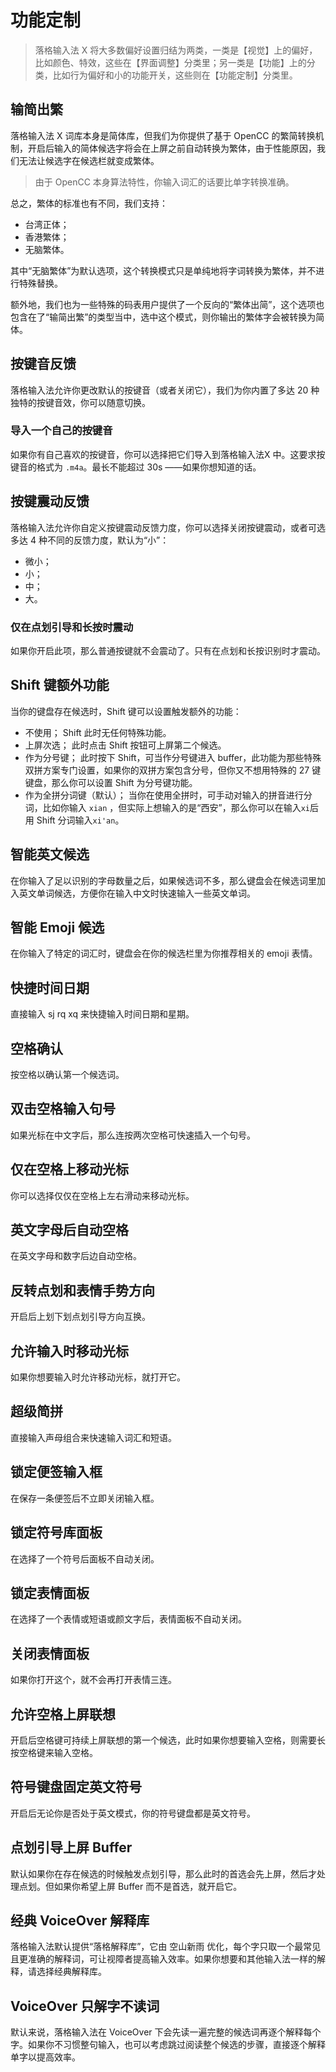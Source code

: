 # 功能定制

> 落格输入法 X 将大多数偏好设置归结为两类，一类是【视觉】上的偏好，比如颜色、特效，这些在【界面调整】分类里；另一类是【功能】上的分类，比如行为偏好和小的功能开关，这些则在【功能定制】分类里。

## 输简出繁

落格输入法 X 词库本身是简体库，但我们为你提供了基于 OpenCC 的繁简转换机制，开启后输入的简体候选字将会在上屏之前自动转换为繁体，由于性能原因，我们无法让候选字在候选栏就变成繁体。

> 由于 OpenCC 本身算法特性，你输入词汇的话要比单字转换准确。

总之，繁体的标准也有不同，我们支持：

* 台湾正体；
* 香港繁体；
* 无脑繁体。

其中“无脑繁体”为默认选项，这个转换模式只是单纯地将字词转换为繁体，并不进行特殊替换。

额外地，我们也为一些特殊的码表用户提供了一个反向的“繁体出简”，这个选项也包含在了“输简出繁”的类型当中，选中这个模式，则你输出的繁体字会被转换为简体。

## 按键音反馈

落格输入法允许你更改默认的按键音（或者关闭它），我们为你内置了多达 20 种独特的按键音效，你可以随意切换。

### 导入一个自己的按键音

如果你有自己喜欢的按键音，你可以选择把它们导入到落格输入法X 中。这要求按键音的格式为 `.m4a`。最长不能超过 30s ——如果你想知道的话。

## 按键震动反馈

落格输入法允许你自定义按键震动反馈力度，你可以选择关闭按键震动，或者可选多达 4 种不同的反馈力度，默认为“小”：

* 微小；
* 小；
* 中；
* 大。

### 仅在点划引导和长按时震动

如果你开启此项，那么普通按键就不会震动了。只有在点划和长按识别时才震动。

## Shift 键额外功能

当你的键盘存在候选时，Shift 键可以设置触发额外的功能：

* 不使用； Shift 此时无任何特殊功能。
* 上屏次选； 此时点击 Shift 按钮可上屏第二个候选。
* 作为分号键； 此时按下 Shift，可当作分号键进入 buffer，此功能为那些特殊双拼方案专门设置，如果你的双拼方案包含分号，但你又不想用特殊的 27 键键盘，那么你可以设置 Shift 为分号键功能。
* 作为全拼分词键（默认）； 当你在使用全拼时，可手动对输入的拼音进行分词，比如你输入 `xian` ，但实际上想输入的是“西安”，那么你可以在输入`xi`后用 Shift 分词输入`xi'an`。

## 智能英文候选

在你输入了足以识别的字母数量之后，如果候选词不多，那么键盘会在候选词里加入英文单词候选，方便你在输入中文时快速输入一些英文单词。

## 智能 Emoji 候选

在你输入了特定的词汇时，键盘会在你的候选栏里为你推荐相关的 emoji 表情。

## 快捷时间日期

直接输入 sj rq xq 来快捷输入时间日期和星期。

## 空格确认

按空格以确认第一个候选词。

## 双击空格输入句号

如果光标在中文字后，那么连按两次空格可快速插入一个句号。

## 仅在空格上移动光标

你可以选择仅仅在空格上左右滑动来移动光标。

## 英文字母后自动空格

在英文字母和数字后边自动空格。

## 反转点划和表情手势方向

开启后上划下划点划引导方向互换。

## 允许输入时移动光标

如果你想要输入时允许移动光标，就打开它。

## 超级简拼

直接输入声母组合来快速输入词汇和短语。

## 锁定便签输入框

在保存一条便签后不立即关闭输入框。

## 锁定符号库面板

在选择了一个符号后面板不自动关闭。

## 锁定表情面板

在选择了一个表情或短语或颜文字后，表情面板不自动关闭。

## 关闭表情面板

如果你打开这个，就不会再打开表情三连。

## 允许空格上屏联想

开启后空格键可持续上屏联想的第一个候选，此时如果你想要输入空格，则需要长按空格键来输入空格。

## 符号键盘固定英文符号

开启后无论你是否处于英文模式，你的符号键盘都是英文符号。

## 点划引导上屏 Buffer

默认如果你在存在候选的时候触发点划引导，那么此时的首选会先上屏，然后才处理点划。但如果你希望上屏 Buffer 而不是首选，就开启它。

## 经典 VoiceOver 解释库

落格输入法默认提供“落格解释库”，它由 空山新雨 优化，每个字只取一个最常见且更准确的解释词，可让视障者提高输入效率。如果你想要和其他输入法一样的解释，请选择经典解释库。

## VoiceOver 只解字不读词

默认来说，落格输入法在 VoiceOver 下会先读一遍完整的候选词再逐个解释每个字。如果你不习惯整句输入，也可以考虑跳过阅读整个候选的步骤，直接逐个解释单字以提高效率。

